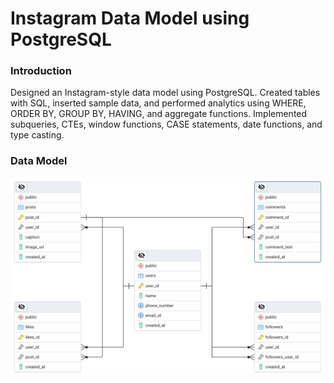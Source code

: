 # Instagram Data Model using PostgreSQL


### Introduction
Designed an Instagram-style data model using PostgreSQL. Created tables with SQL, inserted sample data, and performed analytics using WHERE, ORDER BY, GROUP BY, HAVING, and aggregate functions. Implemented subqueries, CTEs, window functions, CASE statements, date functions, and type casting.

### Data Model
![Data Model Diagram](https://github.com/sarthaksangwan-lab/Instagram-Data-Model-using-PostgreSQL/blob/main/ER%20diagram.jpg)

